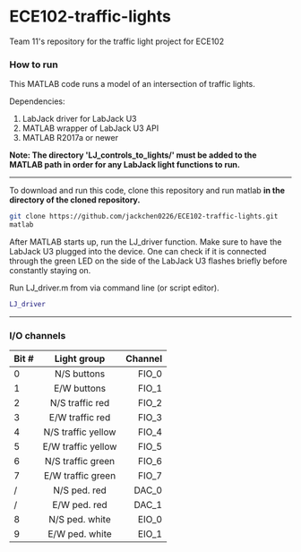 # ECE102-traffic-lights
Team 11's repository for the traffic light project for ECE102

### How to run
This MATLAB code runs a model of an intersection of traffic lights.

Dependencies:

1. LabJack driver for LabJack U3
1. MATLAB wrapper of LabJack U3 API
1. MATLAB R2017a or newer

**Note: The directory 'LJ_controls_to_lights/' must be added to the MATLAB path in order for any LabJack light functions to run.**
___
To download and run this code, clone this repository and run matlab **in the directory of the cloned repository.**

```bash
git clone https://github.com/jackchen0226/ECE102-traffic-lights.git
matlab
```

After MATLAB starts up, run the LJ_driver function. Make sure to have the LabJack U3 plugged into the device. One can check if it is connected through the green LED on the side of the LabJack U3 flashes briefly before constantly staying on.

Run LJ_driver.m from via command line (or script editor).

```matlab
LJ_driver
```
___

### I/O channels

| Bit #  | Light group        | Channel |
| ------ |:------------------:| -------:|
| 0      | N/S buttons        |  FIO_0  |
| 1      | E/W buttons        |  FIO_1  |
| 2      | N/S traffic red    |  FIO_2  |
| 3      | E/W traffic red    |  FIO_3  |
| 4      | N/S traffic yellow |  FIO_4  |
| 5      | E/W traffic yellow |  FIO_5  |
| 6      | N/S traffic green  |  FIO_6  |
| 7      | E/W traffic green  |  FIO_7  |
| /      | N/S ped. red       |  DAC_0  |
| /      | E/W ped. red	      |  DAC_1  |
| 8      | N/S ped. white     |  EIO_0  |
| 9      | E/W ped. white     |  EIO_1  |
